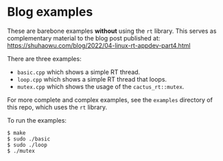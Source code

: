 Blog examples
=============

These are barebone examples **without** using the `rt` library. This serves as
complementary material to the blog post published at:
https://shuhaowu.com/blog/2022/04-linux-rt-appdev-part4.html

There are three examples:

- `basic.cpp` which shows a simple RT thread.
- `loop.cpp` which shows a simple RT thread that loops.
- `mutex.cpp` which shows the usage of the ``cactus_rt::mutex``.

For more complete and complex examples, see the `examples` directory of this
repo, which uses the `rt` library.

To run the examples:

```
$ make
$ sudo ./basic
$ sudo ./loop
$ ./mutex
```
